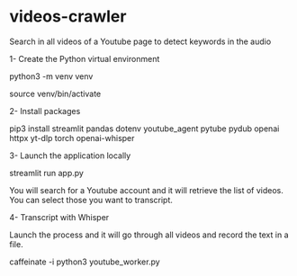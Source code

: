 # videos-crawler
Search in all videos of a Youtube page to detect keywords in the audio

1- Create the Python virtual environment

python3 -m venv venv

source venv/bin/activate

2- Install packages

pip3 install streamlit pandas dotenv youtube_agent pytube pydub openai httpx yt-dlp torch openai-whisper

3- Launch the application locally

streamlit run app.py

You will search for a Youtube account and it will retrieve the list of videos. You can select those you want to transcript. 

4- Transcript with Whisper

Launch the process and it will go through all videos and record the text in a file.

caffeinate -i python3 youtube_worker.py


